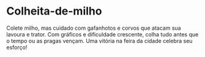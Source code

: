 # Colheita-de-milho
Colete milho, mas cuidado com gafanhotos e corvos que atacam sua lavoura e trator. Com gráficos e dificuldade crescente, colha tudo antes que o tempo ou as pragas vençam. Uma vitória na feira da cidade celebra seu esforço!
